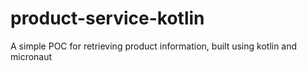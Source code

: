 # product-service-kotlin
A simple POC for retrieving product information, built using kotlin and micronaut
